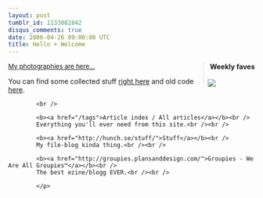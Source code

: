 ```yaml
---
layout: post
tumblr_id: 1133082842
disqus_comments: true
date: 2006-04-26 09:00:00 UTC
title: Hello + Welcome
---
```


<div style="float:right;border-left:1px solid #ddd;padding-left:8px;">&nbsp;<b>Weekly faves</b><br /><br /><a href="http://www.last.fm/user/rasmusfabbe/"><img src="http://imagegen.last.fm/minimalLightRecent/artists/10/rasmusfabbe.gif" border="0" /></a><br /></div>
			<p>
			<a style="font-size:13px" href="http://www.flickr.com/photos/rsms/">My photographies are here...</a>
			</p>
			<p>
			You can find some collected stuff 
			<a href="http://hunch.se/rp/">right here</a> and old code <a href="http://pub.flajm.se/">here</a>.<br />

			<br />

			<b><a href="/tags">Article index / All articles</a></b><br />
			Everything you'll ever need from this site.<br /><br />

			<b><a href="http://hunch.se/stuff/">Stuff</a></b><br />
			My file-blog kinda thing.<br /><br />

			<b><a href="http://groupies.plansanddesign.com/">Groupies - We Are All Groupies™</a></b><br />
			The best ezine/blogg EVER.<br /><br />

			</p>
